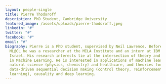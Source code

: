 ```yaml
---
layout: people-single
title: Pierre Thodoroff
description: PhD Student, Cambridge University
featured_image: /assets/uploads/pierre-thodoroff.jpeg
linkedin: "#"
twitter: "#"
facebook: "#"
email: "#"
biography: Pierre is a PhD student, supervised by Neil Lawrence. Before joining
  ML@CL he was a researcher at the MILA Institute and an intern at IBM Research
  Israel. His research interests lie at the intersection of theory and practice
  in Machine Learning. He is interested in applications of machine learning in
  natural science (physics, chemistry) and healthcare, and theories for
  data-driven sequential decision making (control theory, reinforcement
  learning), causality and deep learning.
---
```

